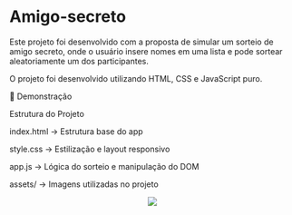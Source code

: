 # Amigo-secreto
Este projeto foi desenvolvido com a proposta de simular um sorteio de amigo secreto, onde o usuário insere nomes em uma lista e pode sortear aleatoriamente um dos participantes.

O projeto foi desenvolvido utilizando HTML, CSS e JavaScript puro.


📸 Demonstração

 Estrutura do Projeto
 
index.html → Estrutura base do app

style.css → Estilização e layout responsivo

app.js → Lógica do sorteio e manipulação do DOM

assets/ → Imagens utilizadas no projeto

<p align="center">
<img loading="lazy" src="http://img.shields.io/static/v1?label=STATUS&message=EM%20DESENVOLVIMENTO&color=GREEN&style=for-the-badge"/>
</p>
